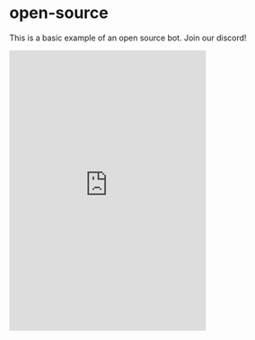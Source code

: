# open-source

This is a basic example of an open source bot. Join our discord! 
<iframe src="https://discordapp.com/widget?id=730196067915923607&theme=dark" width="350" height="500" allowtransparency="true" frameborder="0"></iframe>
